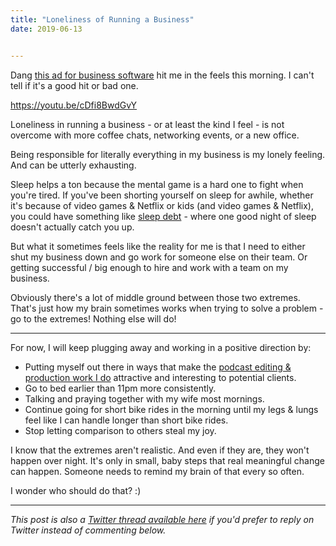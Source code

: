 ```yaml
---
title: "Loneliness of Running a Business"
date: 2019-06-13


---
```


Dang [this ad for business software](https://youtu.be/cDfi8BwdGvY) hit me in the feels this morning. I can't tell if it's a good hit or bad one.

https://youtu.be/cDfi8BwdGvY

Loneliness in running a business - or at least the kind I feel - is not overcome with more coffee chats, networking events, or a new office.

Being responsible for literally everything in my business is my lonely feeling. And can be utterly exhausting.

Sleep helps a ton because the mental game is a hard one to fight when you're tired. If you've been shorting yourself on sleep for awhile, whether it's because of video games & Netflix or kids (and video games & Netflix), you could have something like [sleep debt](https://www.livescience.com/9799-lost-sleep-study-suggests.html) - where one good night of sleep doesn't actually catch you up.

But what it sometimes feels like the reality for me is that I need to either shut my business down and go work for someone else on their team. Or getting successful / big enough to hire and work with a team on my business.  

Obviously there's a lot of middle ground between those two extremes. That's just how my brain sometimes works when trying to solve a problem - go to the extremes! Nothing else will do!

* * *

For now, I will keep plugging away and working in a positive direction by:

*   Putting myself out there in ways that make the [podcast editing & production work I do](https://www.lemonproductions.ca) attractive and interesting to potential clients.
*   Go to bed earlier than 11pm more consistently.
*   Talking and praying together with my wife most mornings.
*   Continue going for short bike rides in the morning until my legs & lungs feel like I can handle longer than short bike rides.
*   Stop letting comparison to others steal my joy.

I know that the extremes aren't realistic. And even if they are, they won't happen over night. It's only in small, baby steps that real meaningful change can happen. Someone needs to remind my brain of that every so often.

I wonder who should do that? :)

* * *

_This post is also a_ [_Twitter thread available here_](https://twitter.com/iChris/status/1139219419140431872) _if you'd prefer to reply on Twitter instead of commenting below._
